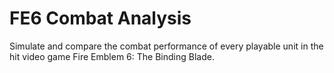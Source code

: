 # FE6 Combat Analysis
Simulate and compare the combat performance of every playable unit in the hit video game Fire Emblem 6: The Binding Blade.
